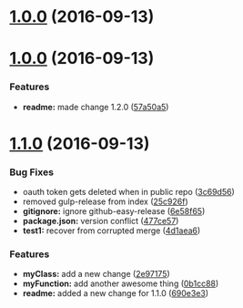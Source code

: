 <a name="1.0.0"></a>
# [1.0.0](https://github.com/ajdruff/github-easy-release/compare/v1.2.0...v1.0.0) (2016-09-13)



<a name="1.0.0"></a>
# [1.0.0](https://github.com/ajdruff/github-easy-release/compare/v1.1.0...v1.0.0) (2016-09-13)


### Features

* **readme:** made change 1.2.0 ([57a50a5](https://github.com/ajdruff/github-easy-release/commit/57a50a5))



<a name="1.1.0"></a>
# [1.1.0](https://github.com/ajdruff/github-easy-release/compare/3c69d56...v1.1.0) (2016-09-13)


### Bug Fixes

* oauth token gets deleted when in public repo ([3c69d56](https://github.com/ajdruff/github-easy-release/commit/3c69d56))
* removed gulp-release from index ([25c926f](https://github.com/ajdruff/github-easy-release/commit/25c926f))
* **gitignore:** ignore github-easy-release ([6e58f65](https://github.com/ajdruff/github-easy-release/commit/6e58f65))
* **package.json:** version conflict ([477ce57](https://github.com/ajdruff/github-easy-release/commit/477ce57))
* **test1:** recover from corrupted merge ([4d1aea6](https://github.com/ajdruff/github-easy-release/commit/4d1aea6))


### Features

* **myClass:** add a new change ([2e97175](https://github.com/ajdruff/github-easy-release/commit/2e97175))
* **myFunction:** add another awesome thing ([0b1cc88](https://github.com/ajdruff/github-easy-release/commit/0b1cc88))
* **readme:** added a new change for 1.1.0 ([690e3e3](https://github.com/ajdruff/github-easy-release/commit/690e3e3))



